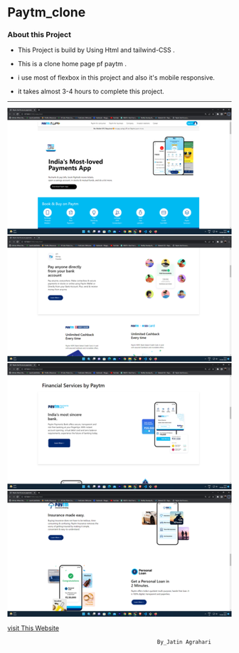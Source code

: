 
# Paytm_clone


### About this Project
- This Project is build by Using Html and tailwind-CSS .                
- This is a clone home page pf paytm .
- i use most of flexbox in this project and also it's  mobile responsive.  

- it takes almost 3-4 hours to complete this project.

---

![Demo-images](https://github.com/jatin2311/Paytm-clone/blob/main/demo/SS-01.png)
![Demo-images](https://github.com/jatin2311/Paytm-clone/blob/main/demo/SS-02.png)
![Demo-images](https://github.com/jatin2311/Paytm-clone/blob/main/demo/SS-03.png)
![Demo-images](https://github.com/jatin2311/Paytm-clone/blob/main/demo/SS-04.png)

[visit This Website](https://paytm-clone-0.netlify.app/)


                                                   By_Jatin Agrahari


